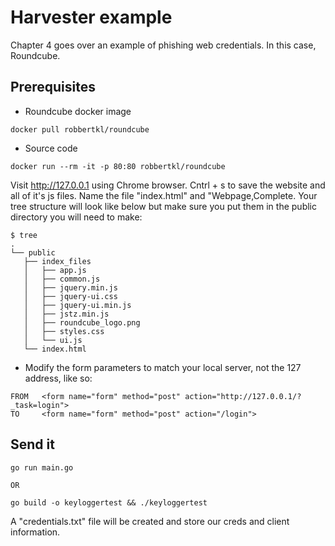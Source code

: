 # Harvester example

Chapter 4 goes over an example of phishing web credentials. In this case, Roundcube.

## Prerequisites

* Roundcube docker image
```
docker pull robbertkl/roundcube
```

* Source code
```
docker run --rm -it -p 80:80 robbertkl/roundcube
```
Visit http://127.0.0.1 using Chrome browser. Cntrl + s to save the website and all of it's js files.
Name the file "index.html" and "Webpage,Complete. Your tree structure will look like below
but make sure you put them in the public directory you will need to make:
```
$ tree 
.
└── public
   ├── index_files
   │   ├── app.js
   │   ├── common.js
   │   ├── jquery.min.js
   │   ├── jquery-ui.css
   │   ├── jquery-ui.min.js
   │   ├── jstz.min.js
   │   ├── roundcube_logo.png
   │   ├── styles.css
   │   └── ui.js
   └── index.html

```

* Modify the form parameters to match your local server, not the 127 address, like so:
```
FROM   <form name="form" method="post" action="http://127.0.0.1/?_task=login">
TO     <form name="form" method="post" action="/login">
```

## Send it

```
go run main.go

OR

go build -o keyloggertest && ./keyloggertest
```

A "credentials.txt" file will be created and store our creds and client information.

